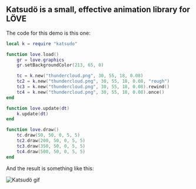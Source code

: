 ## Katsudö is a small, effective animation library for LÖVE

The code for this demo is this one:

```lua
local k = require "katsudo"

function love.load()
	gr = love.graphics
	gr.setBackgroundColor(213, 65, 0)

	tc = k.new("thundercloud.png", 30, 55, 18, 0.08)
	tc2 = k.new("thundercloud.png", 30, 55, 18, 0.08, "rough")
	tc3 = k.new("thundercloud.png", 30, 55, 18, 0.08).rewind()
	tc4 = k.new("thundercloud.png", 30, 55, 18, 0.08).once()
end

function love.update(dt)
	k.update(dt)
end

function love.draw()
	tc.draw(50, 50, 0, 5, 5)
	tc2.draw(200, 50, 0, 5, 5)
	tc3.draw(350, 50, 0, 5, 5)
	tc4.draw(500, 50, 0, 5, 5)
end
```

And the result is something like this:

![Katsudö gif](http://s32.postimg.org/dl8juakat/thunders.gif)